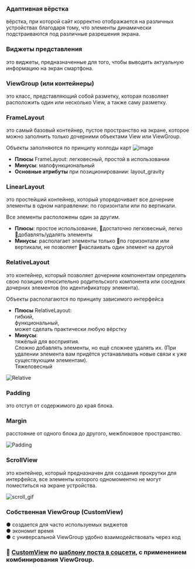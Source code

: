 ### Адаптивная вёрстка 
вёрстка, при которой сайт корректно отображается
на различных устройствах благодаря тому, что элементы динамически
подстраиваются под различные разрешения экрана.

### Виджеты представления 
это виджеты, предназначенные для того, чтобы
выводить актуальную информацию на экран смартфона.

### ViewGroup (или контейнеры) 
это класс, представляющий собой разметку,
которая позволяет расположить один или несколько View, а также саму
разметку.

### FrameLayout 
это самый базовый контейнер, пустое пространство на
экране, которое можно заполнить только дочерними объектами View или
ViewGroup.

Объекты заполняются по принципу коллоды карт
![image](https://github.com/ILYA-NASA/Android-basic/assets/99810114/e90d8db0-0102-4c5c-9328-a3ff02e9c10b)

* **Плюсы** FrameLayout: легковесный, простой в использовании
* **Минусы**: малофункциональный
* **Основные атрибуты** при позиционировании: layout_gravity

### LinearLayout 
это простейший контейнер, который упорядочивает все
дочерние элементы в одном направлении: по горизонтали или по вертикали.  

Все элементы расположены один за другим.

* **Плюсы**: простое использование, достаточно легковесный, легко добавлять/удалять элементы
* **Минусы**: располагает элементы только по горизонтали или вертикали, не позволяет наслаивать один элемент на другой

### RelativeLayout 
это контейнер, который позволяет дочерним компонентам
определять свою позицию относительно родительского компонента или
соседних дочерних элементов (по идентификатору элемента).

Объекты располагаются по принципу зависимого интерфейса  

* **Плюсы** RelativeLayout:  
  гибкий,  
  функциональный,  
  может сделать практически любую вёрстку
* **Минусы**:  
  тяжёлый для восприятия.  
  Сложно добавлять элементы, но ещё сложнее удалять их. (При удалении элемента вам придётся устанавливать новые связи к уже существующим элементам).  
  Тяжеловесный

![Relative](https://github.com/ILYA-NASA/Android-basic/assets/99810114/4c270f1d-0514-485a-a6e8-1d65469b76c7)

### Padding 
это отступ от содержимого до края блока.

### Margin 
расстояние от одного блока до другого, межблоковое
пространство.

![Padding](https://github.com/ILYA-NASA/Android-basic/assets/99810114/c4e1a09c-7760-4b98-bef1-226feeca9c7b)

### ScrollView 
это контейнер, который предназначен для создания прокрутки
для интерфейса, все элементы которого одномоментно не могут поместиться
на экране устройства.  

![scroll_gif](https://github.com/ILYA-NASA/Android-basic/assets/99810114/a8272103-9426-4831-9a71-53bfd35cf782)

### Собственная ViewGroup (CustomView)
● создается для часто используемых виджетов  
● экономит время  
● с универсальной ViewGroup удобно взаимодействовать через код  

### :paperclip:  [CustomView](https://github.com/ILYA-NASA/Android-basic/blob/master/17_Layout/app/src/main/res/layout/my_custom_smp.xml) по [шаблону поста в соцсети](https://github.com/ILYA-NASA/Android-basic/blob/master/17_Layout/TASK.md), с применением комбинирования ViewGroup.
